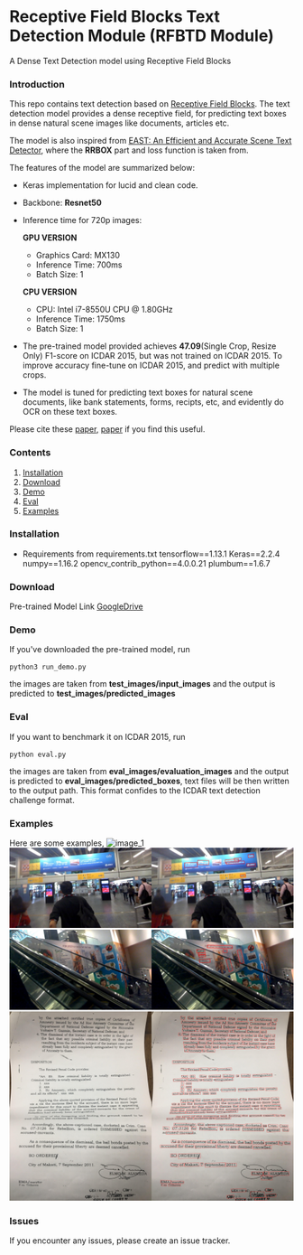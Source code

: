 # Receptive Field Blocks Text Detection Module (RFBTD Module)
A Dense Text Detection model using Receptive Field Blocks

### Introduction
This repo contains text detection based on [Receptive Field Blocks](https://arxiv.org/abs/1711.07767). The text detection model provides a dense receptive field, for predicting text boxes in dense natural scene images like documents, articles etc.

The model is also inspired from [EAST: An Efficient and Accurate Scene Text Detector](https://arxiv.org/abs/1704.03155v2), where the **RRBOX** part and loss function is taken from.

The features of the model are summarized below:
+ Keras implementation for lucid and clean code.
+ Backbone: **Resnet50**
+ Inference time for 720p images:

    **GPU VERSION**
    + Graphics Card: MX130
    + Inference Time: 700ms
    + Batch Size: 1
   
    **CPU VERSION**
    + CPU: Intel i7-8550U CPU @ 1.80GHz
    + Inference Time: 1750ms
    + Batch Size: 1

+ The pre-trained model provided achieves **47.09**(Single Crop, Resize Only) F1-score on ICDAR 2015, but was not trained on ICDAR 2015. To improve accuracy fine-tune on ICDAR 2015, and predict with multiple crops.

+ The model is tuned for predicting text boxes for natural scene documents, like bank statements, forms, recipts, etc, and evidently do OCR on these text boxes.


Please cite these [paper](https://arxiv.org/abs/1711.07767), [paper](https://arxiv.org/abs/1704.03155v2) if you find this useful.

### Contents
1. [Installation](#installation)
2. [Download](#download)
2. [Demo](#demo)
3. [Eval](#eval)
4. [Examples](#examples)

### Installation
+ Requirements from requirements.txt
     tensorflow==1.13.1
     Keras==2.2.4
     numpy==1.16.2
     opencv_contrib_python==4.0.0.21
     plumbum==1.6.7

### Download
Pre-trained Model Link [GoogleDrive](https://drive.google.com/open?id=1mw8v_VV1KidyrqY_0A_oSYxRhPex4oKY)

### Demo
If you've downloaded the pre-trained model, run 
```
python3 run_demo.py
```
the images are taken from **test_images/input_images** and the output is predicted to **test_images/predicted_images**

### Eval
If you want to benchmark it on ICDAR 2015, run 
```
python eval.py
```
the images are taken from **eval_images/evaluation_images** and the output is predicted to **eval_images/predicted_boxes**, text files will be then written to the output path. This format confides to the ICDAR text detection challenge format.

### Examples
Here are some examples,
![image_1](test_images/predicted_images/1.jpg)
![image_2](test_images/predicted_images/2.jpg)
![image_3](test_images/predicted_images/3.jpg)
![image_4](test_images/predicted_images/4.jpg)

### Issues
If you encounter any issues, please create an issue tracker.
